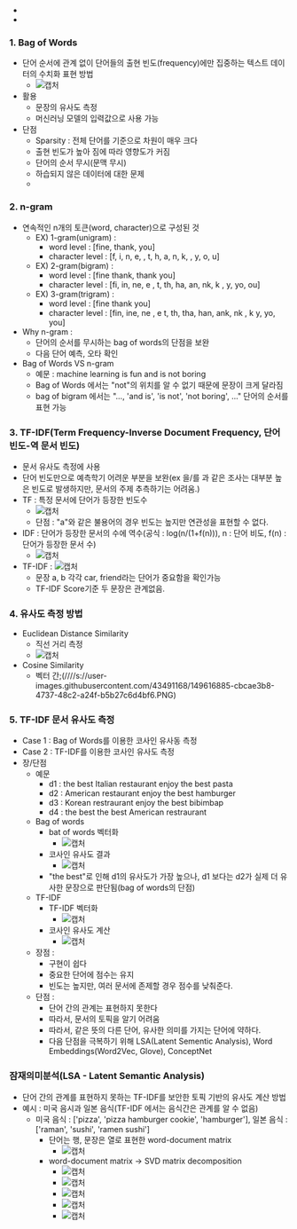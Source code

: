 -
-

### 1. Bag of Words
- 단어 순서에 관계 없이 단어들의 출현 빈도(frequency)에만 집중하는 텍스트 데이터의 수치화 표현 방법
  - ![캡처](https://user-images.githubusercontent.com/43491168/149614682-37475a72-bf09-4976-9b9f-86d3240d96a4.PNG)
- 활용
  - 문장의 유사도 측정
  - 머신러닝 모델의 입력값으로 사용 가능
- 단점
  - Sparsity : 전체 단어를 기준으로 차원이 매우 크다
  - 출현 빈도가 높아 짐에 따라 영향도가 커짐
  - 단어의 순서 무시(문맥 무시)
  - 하습되지 않은 데이터에 대한 문제
  - 
### 2. n-gram
- 연속적인 n개의 토큰(word, character)으로 구성된 것
  - EX) 1-gram(unigram) : 
    - word level : [fine, thank, you]
    - character level : [f, i, n, e, , t, h, a, n, k, , y, o, u]
  - EX) 2-gram(bigram) : 
    - word level : [fine thank, thank you]
    - character level : [fi, in, ne, e , t, th, ha, an, nk, k , y, yo, ou]
  - EX) 3-gram(trigram) : 
    - word level : [fine thank you]
    - character level : [fin, ine, ne , e t, th, tha, han, ank, nk , k y, yo, you]
- Why n-gram : 
  - 단어의 순서를 무시하는 bag of words의 단점을 보완
  - 다음 단어 예측, 오타 확인
- Bag of Words VS n-gram
  - 예문 : machine learning is fun and is not boring
  - Bag of Words 에서는 "not"의 위치를 알 수 없기 때문에 문장이 크게 달라짐
  - bag of bigram 에서는 "..., 'and is', 'is not', 'not boring', ..." 단어의 순서를 표현 가능

### 3. TF-IDF(Term Frequency-Inverse Document Frequency, 단어 빈도-역 문서 빈도)
- 문서 유사도 측정에 사용
- 단어 빈도만으로 예측학기 어려운 부분을 보완(ex 을/를 과 같은 조사는 대부분 높은 빈도로 발생하지만, 문서의 주제 추측하기는 어려움.)
- TF : 특정 문서에 단어가 등장한 빈도수
  - ![캡처](https://user-images.githubusercontent.com/43491168/149616329-57c95740-02c1-494b-aa09-065a7f197534.PNG)
  - 단점 : "a"와 같은 불용어의 경우 빈도는 높지만 연관성을 표현할 수 없다.
- IDF : 단어가 등장한 문서의 수에 역수(공식 : log(n/(1+f(n))), n : 단어 비도, f(n) : 단어가 등장한 문서 수)
  - ![캡처](https://user-images.githubusercontent.com/43491168/149616661-d8eab4c4-5faa-4d12-a9ea-d792d8d900e4.PNG)
- TF-IDF : ![캡처](https://user-images.githubusercontent.com/43491168/149616714-bd669061-d920-460a-8512-37eb8b487e1e.PNG)
  - 문장 a, b 각각 car, friend라는 단어가 중요함을 확인가능
  - TF-IDF Score기준 두 문장은 관계없음.

### 4. 유사도 측정 방법
- Euclidean Distance Similarity
  - 직선 거리 측정
  - ![캡처](https://user-images.githubusercontent.com/43491168/149616841-7246eab2-a03e-4d15-b78d-bdf775bc3c78.PNG)
- Cosine Similarity
  - 벡터 간;(////s://user-images.githubusercontent.com/43491168/149616885-cbcae3b8-4737-48c2-a24f-b5b27c6d4bf6.PNG)

### 5. TF-IDF 문서 유사도 측정
- Case 1 : Bag of Words를 이용한 코사인 유사동 측정
- Case 2 : TF-IDF를 이용한 코사인 유사도 측정
- 장/단점
  - 예문
    - d1 : the best Italian restaurant enjoy the best pasta
    - d2 : American restaurant enjoy the best hamburger
    - d3 : Korean restraurant enjoy the best bibimbap
    - d4 : the best the best American restraurant
  - Bag of words
    - bat of words 벡터화
      - ![캡처](https://user-images.githubusercontent.com/43491168/149647324-d98e040f-76ad-4ee4-b0a2-54ed46c71402.PNG)
    - 코사인 유사도 결과
      - ![캡처](https://user-images.githubusercontent.com/43491168/149647358-68f8480a-c338-4ab2-afb9-ad7fee2bef38.PNG)
    - "the best"로 인해 d1의 유사도가 가장 높으나, d1 보다는 d2가 실제 더 유사한 문장으로 판단됨(bag of words의 단점)
  - TF-IDF
    - TF-IDF 벡터화
      - ![캡처](https://user-images.githubusercontent.com/43491168/149647393-50a4275d-ca2d-4125-a838-5c91306bd3b3.PNG)
    - 코사인 유사도 계산
      - ![캡처](https://user-images.githubusercontent.com/43491168/149647403-213d4fb0-ac42-4bf3-9b5a-e4fa297aa95e.PNG)
  - 장점 : 
    - 구현이 쉽다
    - 중요한 단어에 점수는 유지
    - 빈도는 높지만, 여러 문서에 존제할 경우 점수를 낮춰준다.
  - 단점 :
    - 단어 간의 관계는 표현하지 못한다
    - 따라서, 문서의 토픽을 알기 어려움
    - 따라서, 같은 뜻의 다른 단어, 유사한 의미를 가지는 단어에 약하다.
    - 다음 단점을 극복하기 위해 LSA(Latent Sementic Analysis), Word Embeddings(Word2Vec, Glove), ConceptNet

### 잠재의미분석(LSA - Latent Semantic Analysis)
- 단어 간의 관계를 표현하지 못하는 TF-IDF를 보안한 토픽 기반의 유사도 계산 방법
- 예시 : 미국 음시과 일본 음식(TF-IDF 에서는 음식간은 관계를 알 수 없음)
  - 미국 음식 : ['pizza', 'pizza hamburger cookie', 'hamburger'], 일본 음식 : ['raman', 'sushi', 'ramen sushi']
    - 단어는 행, 문장은 열로 표현한 word-document matrix
      - ![캡처](https://user-images.githubusercontent.com/43491168/149647773-3d19a30c-0a0f-4579-b4e7-c286c1f4b272.PNG)
    - word-document matrix -> SVD matrix decomposition
      - ![캡처](https://user-images.githubusercontent.com/43491168/149647845-a40f9989-5b83-4332-919d-2b204bb3fc0a.PNG)
      - ![캡처](https://user-images.githubusercontent.com/43491168/149647881-a20ad0f8-4a6d-4950-bc64-d35707b00fa0.PNG)
      - ![캡처](https://user-images.githubusercontent.com/43491168/149647889-867e8b25-b9ce-4234-80c8-e670ec90a926.PNG)
      - ![캡처](https://user-images.githubusercontent.com/43491168/149647906-b446688f-b995-4a7e-8f9e-f6638d6d7f49.PNG)
      - ![캡처](https://user-images.githubusercontent.com/43491168/149647925-71cad640-4ccc-4ee1-9eb5-9707e1c6bd01.PNG)






